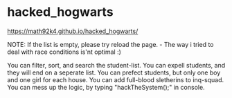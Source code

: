 # hacked_hogwarts

https://math92k4.github.io/hacked_hogwarts/

NOTE: If the list is empty, please try reload the page. - The way i tried to deal with race conditions is'nt optimal :)

You can filter, sort, and search the student-list. 
You can expell students, and they will end on a seperate list. 
You can prefect students, but only one boy and one girl for each house.
You can add full-blood sletherins to inq-squad.
You can mess up the logic, by typing "hackTheSystem();" in console. 

